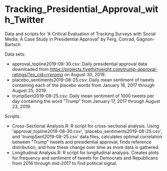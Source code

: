 # Tracking_Presidential_Approval_with_Twitter
Data and scripts for 'A Critical Evaluation of Tracking Surveys with Social Media: A Case Study in Presidential Approval' by Ferg, Conrad, Gagnon-Bartsch

Data sets:
- approval_topline2019-08-30.csv: Daily presidential approval data downloaded from https://projects.fivethirtyeight.com/trump-approval-ratings/?ex_cid=rrpromo on August 30, 2019. 
- placebo_sentiments2019-08-25.csv: Daily mean sentiment of tweets containing each of the placebo words from January 16, 2017 through August 25, 2019.
- trumpSent2019-08-25.csv: Daily mean sentiment of 1000 tweets per day containing the word "Trump" from January 17, 2017 through August 23, 2019.

Scripts:
- Cross-Sectional Analysis.R: R script for cross-sectional analysis. Using 'approval_topline2019-08-30.csv', 'placebo_sentiments2019-08-25.csv', and 'trumpSent2019-08-25.csv' data files, calculates optimal correlation between "Trump" tweets and presidential approval, finds reference distribution, and how these change over time as more data is gathered. 
- Longitudinal Analysis.R: R script for longitudinal analysis. Creates plots for frequency and sentiment of tweets for Democrats and Republicans from 2016 through mid-2017 to find political signal.
